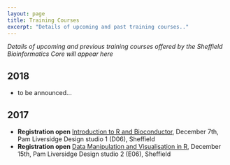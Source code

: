```yaml
---
layout: page
title: Training Courses
excerpt: "Details of upcoming and past training courses.."
---
```


*Details of upcoming and previous training courses offered by the Sheffield Bioinformatics Core will appear here*

## 2018

- to be announced...

## 2017

- **Registration open** [Introduction to R and Bioconductor](r-introduction-2017-12-07), December 7th, Pam Liversidge Design studio 1 (D06), Sheffield
- **Registration open** [Data Manipulation and Visualisation in R](r-tidyverse-2017-12-15), December 15th, Pam Liversidge Design studio 2 (E06), Sheffield


